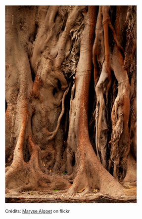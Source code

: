 ![Anaëlle](/images/2022-08-24.jpg)

Crédits: [Maryse Algoet](https://www.flickr.com/people/albacalp/) on flickr
